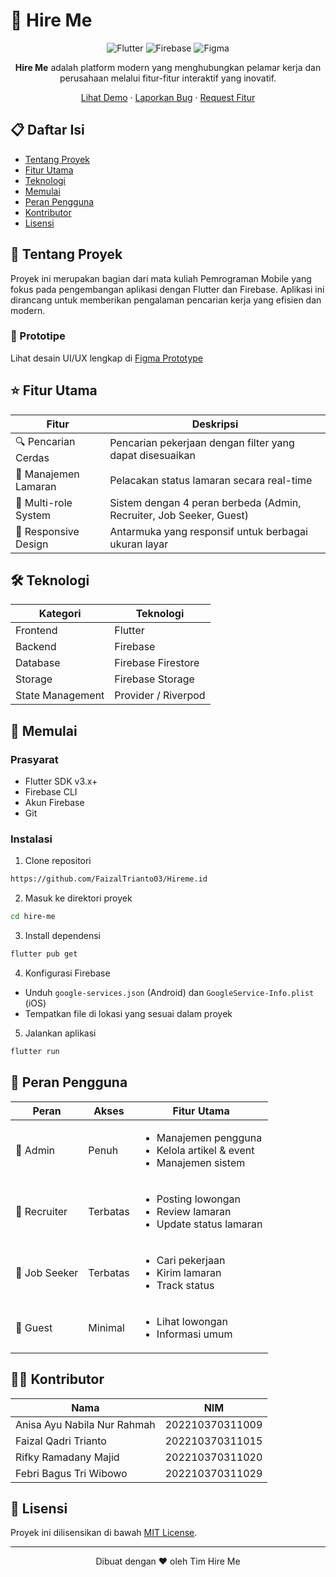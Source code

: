 # 🎯 Hire Me

<div align="center">

![Flutter](https://img.shields.io/badge/Flutter-%2302569B.svg?style=for-the-badge&logo=Flutter&logoColor=white)
![Firebase](https://img.shields.io/badge/Firebase-039BE5?style=for-the-badge&logo=Firebase&logoColor=white)
![Figma](https://img.shields.io/badge/figma-%23F24E1E.svg?style=for-the-badge&logo=figma&logoColor=white)

**Hire Me** adalah platform modern yang menghubungkan pelamar kerja dan perusahaan melalui fitur-fitur interaktif yang inovatif.

[Lihat Demo](https://your-demo-link.com) · [Laporkan Bug](https://github.com/username/hire-me/issues) · [Request Fitur](https://github.com/username/hire-me/issues)

</div>

## 📋 Daftar Isi
- [Tentang Proyek](#-tentang-proyek)
- [Fitur Utama](#-fitur-utama)
- [Teknologi](#-teknologi)
- [Memulai](#-memulai)
- [Peran Pengguna](#-peran-pengguna)
- [Kontributor](#-kontributor)
- [Lisensi](#-lisensi)

## 🎯 Tentang Proyek

Proyek ini merupakan bagian dari mata kuliah Pemrograman Mobile yang fokus pada pengembangan aplikasi dengan Flutter dan Firebase. Aplikasi ini dirancang untuk memberikan pengalaman pencarian kerja yang efisien dan modern.

### 🎨 Prototipe
Lihat desain UI/UX lengkap di [Figma Prototype](https://www.figma.com/design/bCdjLRwIq7X6V5IIX8K3rW/HireMe-App?node-id=0-1&t=wLRhqnUXhGlxpW69-1)

## ⭐ Fitur Utama

| Fitur | Deskripsi |
|-------|-----------|
| 🔍 Pencarian Cerdas | Pencarian pekerjaan dengan filter yang dapat disesuaikan |
| 📝 Manajemen Lamaran | Pelacakan status lamaran secara real-time |
| 👥 Multi-role System | Sistem dengan 4 peran berbeda (Admin, Recruiter, Job Seeker, Guest) |
| 📱 Responsive Design | Antarmuka yang responsif untuk berbagai ukuran layar |

## 🛠 Teknologi

| Kategori | Teknologi |
|----------|-----------|
| Frontend | Flutter |
| Backend | Firebase |
| Database | Firebase Firestore |
| Storage | Firebase Storage |
| State Management | Provider / Riverpod |

## 🚀 Memulai

### Prasyarat

- Flutter SDK v3.x+
- Firebase CLI
- Akun Firebase
- Git

### Instalasi

1. Clone repositori
```bash
https://github.com/FaizalTrianto03/Hireme.id
```

2. Masuk ke direktori proyek
```bash
cd hire-me
```

3. Install dependensi
```bash
flutter pub get
```

4. Konfigurasi Firebase
- Unduh `google-services.json` (Android) dan `GoogleService-Info.plist` (iOS)
- Tempatkan file di lokasi yang sesuai dalam proyek

5. Jalankan aplikasi
```bash
flutter run
```

## 👥 Peran Pengguna

| Peran | Akses | Fitur Utama |
|-------|-------|-------------|
| 👑 Admin | Penuh | <ul><li>Manajemen pengguna</li><li>Kelola artikel & event</li><li>Manajemen sistem</li></ul> |
| 💼 Recruiter | Terbatas | <ul><li>Posting lowongan</li><li>Review lamaran</li><li>Update status lamaran</li></ul> |
| 👤 Job Seeker | Terbatas | <ul><li>Cari pekerjaan</li><li>Kirim lamaran</li><li>Track status</li></ul> |
| 👀 Guest | Minimal | <ul><li>Lihat lowongan</li><li>Informasi umum</li></ul> |

## 👨‍💻 Kontributor

| Nama | NIM |
|------|-----|
| Anisa Ayu Nabila Nur Rahmah | 202210370311009 |
| Faizal Qadri Trianto | 202210370311015 |
| Rifky Ramadany Majid | 202210370311020 |
| Febri Bagus Tri Wibowo | 202210370311029 |

## 📄 Lisensi

Proyek ini dilisensikan di bawah [MIT License](LICENSE).

---

<div align="center">
Dibuat dengan ❤️ oleh Tim Hire Me
</div>
